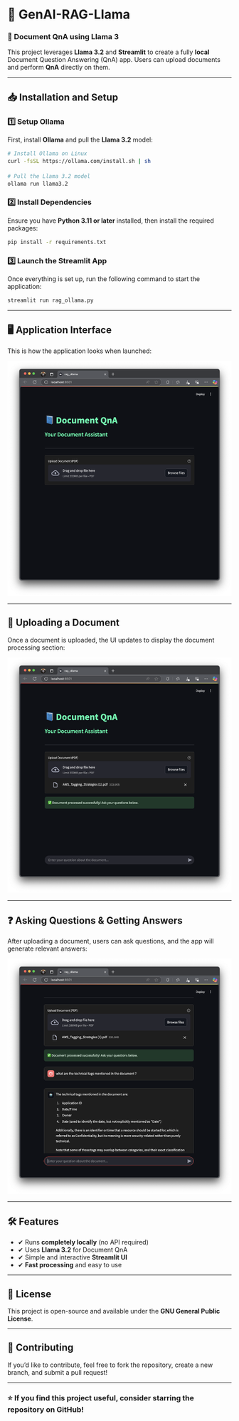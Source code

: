 # 🚀 GenAI-RAG-Llama  

### 📄 Document QnA using Llama 3  

This project leverages **Llama 3.2** and **Streamlit** to create a fully **local** Document Question Answering (QnA) app. Users can upload documents and perform **QnA** directly on them.  

---

## 📥 Installation and Setup  

### 1️⃣ **Setup Ollama**  
First, install **Ollama** and pull the **Llama 3.2** model:  

```bash
# Install Ollama on Linux  
curl -fsSL https://ollama.com/install.sh | sh

# Pull the Llama 3.2 model  
ollama run llama3.2
```

### 2️⃣ **Install Dependencies**  
Ensure you have **Python 3.11 or later** installed, then install the required packages:  

```bash
pip install -r requirements.txt
```

### 3️⃣ **Launch the Streamlit App**  
Once everything is set up, run the following command to start the application:  

```bash
streamlit run rag_ollama.py
```

---

## 🖥️ Application Interface  
This is how the application looks when launched:  

<p align="center">
  <img src="images/img_1.png" alt="App Screenshot 1" width="600">
</p>

---

## 📄 Uploading a Document  
Once a document is uploaded, the UI updates to display the document processing section:  

<p align="center">
  <img src="images/img_2.png" alt="App Screenshot 2" width="600">
</p>

---

## ❓ Asking Questions & Getting Answers  
After uploading a document, users can ask questions, and the app will generate relevant answers:  

<p align="center">
  <img src="images/img_3.png" alt="App Screenshot 3" width="600">
</p>

---

## 🛠 Features  
- ✔ Runs **completely locally** (no API required)  
- ✔ Uses **Llama 3.2** for Document QnA  
- ✔ Simple and interactive **Streamlit UI**  
- ✔ **Fast processing** and easy to use  

---

## 📝 License  
This project is open-source and available under the **GNU General Public License**.

---

## 🤝 Contributing  
If you’d like to contribute, feel free to fork the repository, create a new branch, and submit a pull request!  

---

### ⭐ If you find this project useful, consider **starring** the repository on GitHub!  
